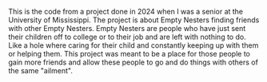 This is the code from a project done in 2024 when I was a senior at the University of Mississippi. 
The project is about Empty Nesters finding friends with other Empty Nesters.
Empty Nesters are people who have just sent their children off to college or to their job and are left with nothing to do.
Like a hole where caring for their child and constantly keeping up with them or helping them.
This project was meant to be a place for those people to gain more friends and allow these people to go and do things with others of the same "ailment".

